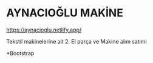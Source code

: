 # AYNACIOĞLU MAKİNE

https://aynacioglu.netlify.app/

Tekstil makinelerine ait 2. El parça ve Makine alım satımı

*Bootstrap


